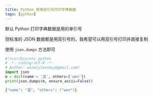 ```yaml
---
title: Python 使用双引号打印字典数据
tags: [python]
---
```


默认 Python 打印字典数据是用的单引号

<!-- more -->
<!-- toc -->

但标准的 JSON 数据都是用双引号的，我希望可以用双引号打印并直接复制


使用 `json.dumps` 方法即可

```python
#!/usr/bin/env python
# -*- coding:utf-8 -*-
# Author: wxnacy(wxnacy@gmail.com)
import json
m = dict(name = '温', others=['wen'])
print(json.dumps(m, ensure_ascii=False))
```
```bash
{"name": "温", "others": ["wen"]}
```

